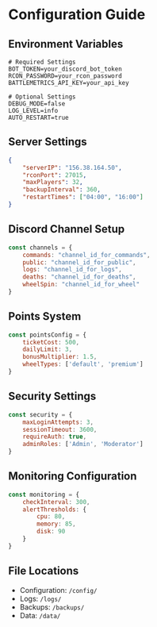 # Configuration Guide

## Environment Variables
```env
# Required Settings
BOT_TOKEN=your_discord_bot_token
RCON_PASSWORD=your_rcon_password
BATTLEMETRICS_API_KEY=your_api_key

# Optional Settings
DEBUG_MODE=false
LOG_LEVEL=info
AUTO_RESTART=true
```

## Server Settings
```json
{
    "serverIP": "156.38.164.50",
    "rconPort": 27015,
    "maxPlayers": 32,
    "backupInterval": 360,
    "restartTimes": ["04:00", "16:00"]
}
```

## Discord Channel Setup
```javascript
const channels = {
    commands: "channel_id_for_commands",
    public: "channel_id_for_public",
    logs: "channel_id_for_logs",
    deaths: "channel_id_for_deaths",
    wheelSpin: "channel_id_for_wheel"
}
```

## Points System
```javascript
const pointsConfig = {
    ticketCost: 500,
    dailyLimit: 3,
    bonusMultiplier: 1.5,
    wheelTypes: ['default', 'premium']
}
```

## Security Settings
```javascript
const security = {
    maxLoginAttempts: 3,
    sessionTimeout: 3600,
    requireAuth: true,
    adminRoles: ['Admin', 'Moderator']
}
```

## Monitoring Configuration
```javascript
const monitoring = {
    checkInterval: 300,
    alertThresholds: {
        cpu: 80,
        memory: 85,
        disk: 90
    }
}
```

## File Locations
- Configuration: `/config/`
- Logs: `/logs/`
- Backups: `/backups/`
- Data: `/data/`
